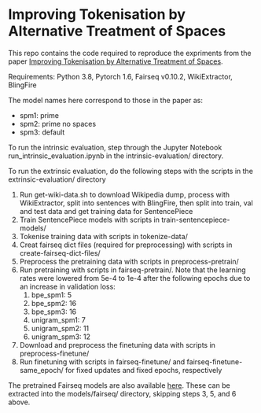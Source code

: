 # Improving Tokenisation by Alternative Treatment of Spaces
This repo contains the code required to reproduce the expriments from the paper [Improving Tokenisation by Alternative Treatment of Spaces](https://arxiv.org/pdf/2204.04058.pdf).

Requirements: Python 3.8, Pytorch 1.6, Fairseq v0.10.2, WikiExtractor, BlingFire

The model names here correspond to those in the paper as:
* spm1: prime 
* spm2: prime no spaces
* spm3: default

To run the intrinsic evaluation, step through the Jupyter Notebook run_intrinsic_evaluation.ipynb in the intrinsic-evaluation/ directory. 

To run the extrinsic evaluation, do the following steps with the scripts in the extrinsic-evaluation/ directory
1. Run get-wiki-data.sh to download Wikipedia dump, process with WikiExtractor, split into sentences with BlingFire, then split into train, val and test data and get training data for SentencePiece
2. Train SentencePiece models with scripts in train-sentencepiece-models/ 
3. Tokenise training data with scripts in tokenize-data/
4. Creat fairseq dict files (required for preprocessing) with scripts in create-fairseq-dict-files/
5. Preprocess the pretraining data with scripts in preprocess-pretrain/
6. Run pretraining with scripts in fairseq-pretrain/. Note that the learning rates were lowered from 5e-4 to 1e-4 after the following epochs due to an increase in validation loss:
    1. bpe_spm1: 5
    2. bpe_spm2: 16
    3. bpe_spm3: 16
    4. unigram_spm1: 7
    5. unigram_spm2: 11
    6. unigram_spm3: 12
8. Download and preprocess the finetuning data with scripts in preprocess-finetune/
9. Run finetuning with scripts in fairseq-finetune/ and fairseq-finetune-same_epoch/ for fixed updates and fixed epochs, respectively

The pretrained Fairseq models are also available [here](https://drive.google.com/drive/folders/1m9Y3Rm7-o6Uhmd690jLKdOgfVPK_9_Du?usp=sharing). These can be extracted into the models/fairseq/ directory, skipping steps 3, 5, and 6 above. 

